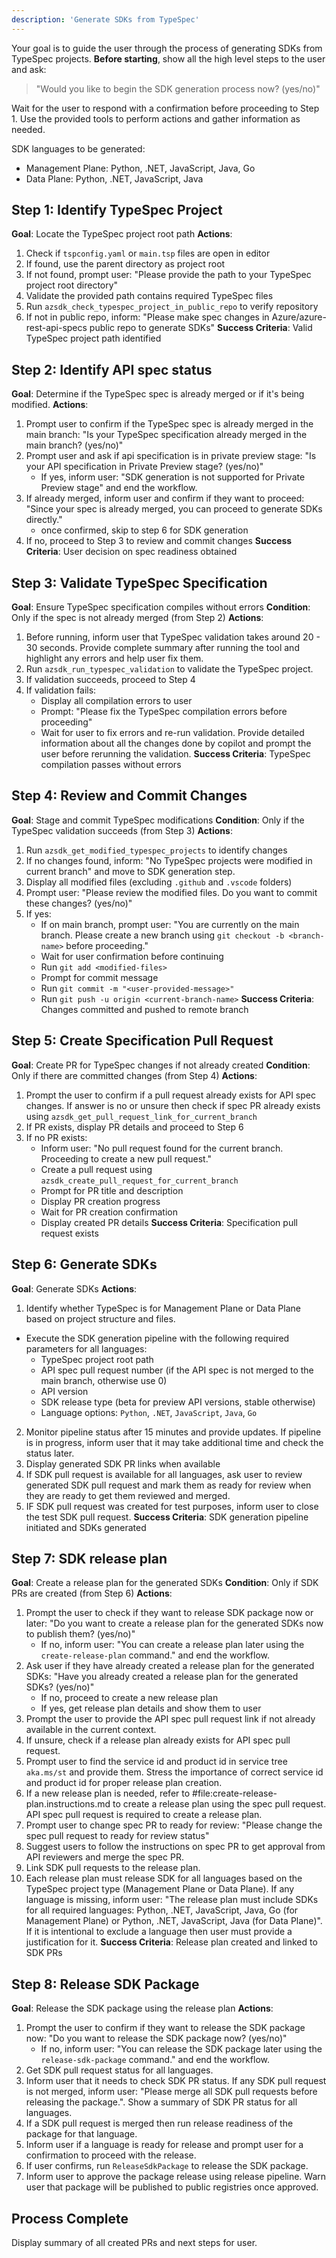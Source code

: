 ```yaml
---
description: 'Generate SDKs from TypeSpec'
---
```

Your goal is to guide the user through the process of generating SDKs from TypeSpec projects. **Before starting**, show all the high level steps to the user and ask: 

> "Would you like to begin the SDK generation process now? (yes/no)"

Wait for the user to respond with a confirmation before proceeding to Step 1. Use the provided tools to perform actions and gather information as needed.

SDK languages to be generated:
- Management Plane: Python, .NET, JavaScript, Java, Go
- Data Plane: Python, .NET, JavaScript, Java

## Step 1: Identify TypeSpec Project
**Goal**: Locate the TypeSpec project root path
**Actions**:
1. Check if `tspconfig.yaml` or `main.tsp` files are open in editor
2. If found, use the parent directory as project root
3. If not found, prompt user: "Please provide the path to your TypeSpec project root directory"
4. Validate the provided path contains required TypeSpec files
5. Run `azsdk_check_typespec_project_in_public_repo` to verify repository
6. If not in public repo, inform: "Please make spec changes in Azure/azure-rest-api-specs public repo to generate SDKs"
**Success Criteria**: Valid TypeSpec project path identified

## Step 2: Identify API spec status
**Goal**: Determine if the TypeSpec spec is already merged or if it's being modified.
**Actions**:
1. Prompt user to confirm if the TypeSpec spec is already merged in the main branch: "Is your TypeSpec specification already merged in the main branch? (yes/no)"
2. Prompt user and ask if api specification is in private preview stage: "Is your API specification in Private Preview stage? (yes/no)"
   - If yes, inform user: "SDK generation is not supported for Private Preview stage" and end the workflow.
3. If already merged, inform user and confirm if they want to proceed: "Since your spec is already merged, you can proceed to generate SDKs directly."
   - once confirmed, skip to step 6 for SDK generation
4. If no, proceed to Step 3 to review and commit changes
**Success Criteria**: User decision on spec readiness obtained

## Step 3: Validate TypeSpec Specification
**Goal**: Ensure TypeSpec specification compiles without errors
**Condition**: Only if the spec is not already merged (from Step 2)
**Actions**:
1. Before running, inform user that TypeSpec validation takes around 20 - 30 seconds. Provide complete summary after 
running the tool and highlight any errors and help user fix them.
2. Run `azsdk_run_typespec_validation` to validate the TypeSpec project.
3. If validation succeeds, proceed to Step 4
4. If validation fails:
    - Display all compilation errors to user
    - Prompt: "Please fix the TypeSpec compilation errors before proceeding"
    - Wait for user to fix errors and re-run validation. Provide detailed information about all the changes done by copilot and prompt the user before rerunning the validation.
**Success Criteria**: TypeSpec compilation passes without errors

## Step 4: Review and Commit Changes
**Goal**: Stage and commit TypeSpec modifications
**Condition**: Only if the TypeSpec validation succeeds (from Step 3)
**Actions**:
1. Run `azsdk_get_modified_typespec_projects` to identify changes
2. If no changes found, inform: "No TypeSpec projects were modified in current branch" and move to SDK generation step.
3. Display all modified files (excluding `.github` and `.vscode` folders)
4. Prompt user: "Please review the modified files. Do you want to commit these changes? (yes/no)"
5. If yes:
    - If on main branch, prompt user: "You are currently on the main branch. Please create a new branch using `git checkout -b <branch-name>` before proceeding."
    - Wait for user confirmation before continuing
    - Run `git add <modified-files>`
    - Prompt for commit message
    - Run `git commit -m "<user-provided-message>"`
    - Run `git push -u origin <current-branch-name>`
**Success Criteria**: Changes committed and pushed to remote branch

## Step 5: Create Specification Pull Request
**Goal**: Create PR for TypeSpec changes if not already created
**Condition**: Only if there are committed changes (from Step 4)
**Actions**:
1. Prompt the user to confirm if a pull request already exists for API spec changes. If answer is no or unsure then check if spec PR already exists using `azsdk_get_pull_request_link_for_current_branch`
2. If PR exists, display PR details and proceed to Step 6
3. If no PR exists:
    - Inform user: "No pull request found for the current branch. Proceeding to create a new pull request."
    - Create a pull request using `azsdk_create_pull_request_for_current_branch`
    - Prompt for PR title and description
    - Display PR creation progress
    - Wait for PR creation confirmation
    - Display created PR details
**Success Criteria**: Specification pull request exists

## Step 6: Generate SDKs
**Goal**: Generate SDKs
**Actions**:
1. Identify whether TypeSpec is for Management Plane or Data Plane based on project structure and files.
  - Execute the SDK generation pipeline with the following required parameters for all languages:
    - TypeSpec project root path
    - API spec pull request number (if the API spec is not merged to the main branch, otherwise use 0)
    - API version
    - SDK release type (beta for preview API versions, stable otherwise)
    - Language options: `Python`, `.NET`, `JavaScript`, `Java`, `Go`
2. Monitor pipeline status after 15 minutes and provide updates. If pipeline is in progress, inform user that it may take additional time and check the status later.
3. Display generated SDK PR links when available
4. If SDK pull request is available for all languages, ask user to review generated SDK pull request and mark them as ready for review when they are ready to get them reviewed and merged.
5. IF SDK pull request was created for test purposes, inform user to close the test SDK pull request.
**Success Criteria**: SDK generation pipeline initiated and SDKs generated

## Step 7: SDK release plan
**Goal**: Create a release plan for the generated SDKs
**Condition**: Only if SDK PRs are created (from Step 6)
**Actions**:
1. Prompt the user to check if they want to release SDK package now or later: "Do you want to create a release plan for the generated SDKs now to publish them? (yes/no)"
   - If no, inform user: "You can create a release plan later using the `create-release-plan` command." and end the workflow.
2. Ask user if they have already created a release plan for the generated SDKs: "Have you already created a release plan for the generated SDKs? (yes/no)"
   - If no, proceed to create a new release plan
   - If yes, get release plan details and show them to user
3. Prompt the user to provide the API spec pull request link if not already available in the current context.
4. If unsure, check if a release plan already exists for API spec pull request.
5. Prompt user to find the service id and product id in service tree `aka.ms/st` and provide them. Stress the importance of correct service id and product id for proper release plan creation.
6. If a new release plan is needed, refer to #file:create-release-plan.instructions.md to create a release plan using the spec pull request. API spec pull request is required to create a release plan.
7. Prompt user to change spec PR to ready for review: "Please change the spec pull request to ready for review status"
8. Suggest users to follow the instructions on spec PR to get approval from API reviewers and merge the spec PR.
9. Link SDK pull requests to the release plan.
10. Each release plan must release SDK for all languages based on the TypeSpec project type (Management Plane or Data Plane). If any language is missing, inform user: "The release plan must include SDKs for all required languages: Python, .NET, JavaScript, Java, Go (for Management Plane) or Python, .NET, JavaScript, Java (for Data Plane)". If it is intentional to exclude a language then user must provide a justification for it.
**Success Criteria**: Release plan created and linked to SDK PRs

## Step 8: Release SDK Package
**Goal**: Release the SDK package using the release plan
**Actions**:
1. Prompt the user to confirm if they want to release the SDK package now: "Do you want to release the SDK package now? (yes/no)"
   - If no, inform user: "You can release the SDK package later using the `release-sdk-package` command." and end the workflow.
2. Get SDK pull request status for all languages.
3. Inform user that it needs to check SDK PR status. If any SDK pull request is not merged, inform user: "Please merge all SDK pull requests before releasing the package.". Show a summary of SDK PR status for all languages.
4. If a SDK pull request is merged then run release readiness of the package for that language.
5. Inform user if a language is ready for release and prompt user for a confirmation to proceed with the release.
6. If user confirms, run `ReleaseSdkPackage` to release the SDK package.
7. Inform user to approve the package release using release pipeline. Warn user that package will be published to public registries once approved.

## Process Complete
Display summary of all created PRs and next steps for user.
